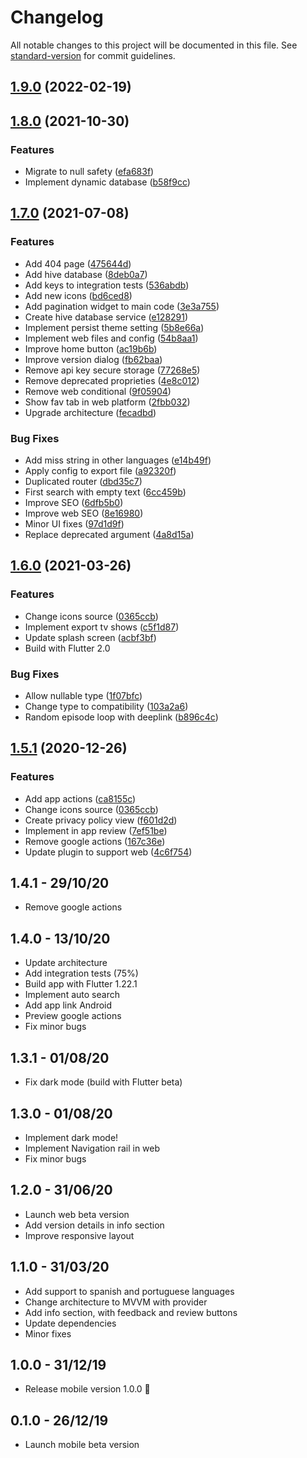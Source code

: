 # Changelog

All notable changes to this project will be documented in this file. See [standard-version](https://github.com/conventional-changelog/standard-version) for commit guidelines.

## [1.9.0](https://github.com/deandreamatias/tv-randshow/compare/v1.9.0...v1.9.0) (2022-02-19)

## [1.8.0](https://github.com/deandreamatias/tv-randshow/compare/v1.7.0...v1.8.0) (2021-10-30)

### Features

* Migrate to null safety ([efa683f](https://github.com/deandreamatias/tv-randshow/commit/efa683f53fc058b2a8099dcb553131e4cf451add))
* Implement dynamic database ([b58f9cc](https://github.com/deandreamatias/tv-randshow/commit/b58f9cc278c5bf66932947d83db11d981d48a41c))

## [1.7.0](https://github.com/deandreamatias/tv-randshow/compare/v1.6.0...v1.7.0) (2021-07-08)

### Features

* Add 404 page ([475644d](https://github.com/deandreamatias/tv-randshow/commit/475644d0e4a73a6d67bdd99dddea818d17c5795e))
* Add hive database ([8deb0a7](https://github.com/deandreamatias/tv-randshow/commit/8deb0a7680029d195fc69e5690dbc4b053c310fb))
* Add keys to integration tests ([536abdb](https://github.com/deandreamatias/tv-randshow/commit/536abdb1c9a2c79d23c7bfb2238e5e0c00ba3056))
* Add new icons ([bd6ced8](https://github.com/deandreamatias/tv-randshow/commit/bd6ced83db7b0ef785c7c9e283ec8bb0eb61e99f))
* Add pagination widget to main code ([3e3a755](https://github.com/deandreamatias/tv-randshow/commit/3e3a755f06e6c51630c5dac25823fcb08d8e12c4))
* Create hive database service ([e128291](https://github.com/deandreamatias/tv-randshow/commit/e128291247e0f45e937eaae2a95f2d88b8b51336))
* Implement persist theme setting ([5b8e66a](https://github.com/deandreamatias/tv-randshow/commit/5b8e66afe4870662b9f57baca26dcdfe5e1923cc))
* Implement web files and config ([54b8aa1](https://github.com/deandreamatias/tv-randshow/commit/54b8aa1ea4b79062d1ab9d299382ee655c01e7dd))
* Improve home button ([ac19b6b](https://github.com/deandreamatias/tv-randshow/commit/ac19b6b4777f82a0b277133fa0accfc5caa1b432))
* Improve version dialog ([fb62baa](https://github.com/deandreamatias/tv-randshow/commit/fb62baaa9d874191f8bf0e469c008258fbdf3727))
* Remove api key secure storage ([77268e5](https://github.com/deandreamatias/tv-randshow/commit/77268e5064c0b1f103759b2438b273e46c0f3f9b))
* Remove deprecated proprieties ([4e8c012](https://github.com/deandreamatias/tv-randshow/commit/4e8c0128f5d175d01978f98230c2bb990accb4e9))
* Remove web conditional ([9f05904](https://github.com/deandreamatias/tv-randshow/commit/9f059043c92f8ba885b5807536a4923f6882fc07))
* Show fav tab in web platform ([2fbb032](https://github.com/deandreamatias/tv-randshow/commit/2fbb0325a7f7d6f62a08dffc70941bb8ecacc961))
* Upgrade architecture ([fecadbd](https://github.com/deandreamatias/tv-randshow/commit/fecadbd4b73ba7b714d9603ad39c6f9c1c77b849))

### Bug Fixes

* Add miss string in other languages ([e14b49f](https://github.com/deandreamatias/tv-randshow/commit/e14b49fe38e4d8bfccc00b81d07001c5a08291cb))
* Apply config to export file ([a92320f](https://github.com/deandreamatias/tv-randshow/commit/a92320ff9fcb5f0116839c014bfce92c65a982cd))
* Duplicated router ([dbd35c7](https://github.com/deandreamatias/tv-randshow/commit/dbd35c753e949e86d24fe26a0612a67f80ff0a79))
* First search with empty text ([6cc459b](https://github.com/deandreamatias/tv-randshow/commit/6cc459b520dccc518d140efb6da210fb6f2ce2bc))
* Improve SEO ([6dfb5b0](https://github.com/deandreamatias/tv-randshow/commit/6dfb5b0431ef1cdee7f53d64cf09304a688237c5))
* Improve web SEO ([8e16980](https://github.com/deandreamatias/tv-randshow/commit/8e1698045e7741ca9822b2f4c2a72c21fef5d72c))
* Minor UI fixes ([97d1d9f](https://github.com/deandreamatias/tv-randshow/commit/97d1d9f95ea849816c2f63f58c255bb602c9c83e))
* Replace deprecated argument ([4a8d15a](https://github.com/deandreamatias/tv-randshow/commit/4a8d15aed038486f6085fcc4340697de41e9f8f3))

## [1.6.0](https://github.com/deandreamatias/tv-randshow/compare/v1.5.1...v1.6.0) (2021-03-26)

### Features

* Change icons source ([0365ccb](https://github.com/deandreamatias/tv-randshow/commit/0365ccb3ec4fb70a49505516564e79b8d4483715))
* Implement export tv shows ([c5f1d87](https://github.com/deandreamatias/tv-randshow/commit/c5f1d870694d2553f1528106ea71d762b1a52f25))
* Update splash screen ([acbf3bf](https://github.com/deandreamatias/tv-randshow/commit/acbf3bf85b93e797a218dc3a4000ecdfefb39fa7))
* Build with Flutter 2.0

### Bug Fixes

* Allow nullable type ([1f07bfc](https://github.com/deandreamatias/tv-randshow/commit/1f07bfcfcfa9b12a798d39552ad84ccfe058931a))
* Change type to compatibility ([103a2a6](https://github.com/deandreamatias/tv-randshow/commit/103a2a6d33f1c9c35a593a1ee57a7f18a9d115a9))
* Random episode loop with deeplink ([b896c4c](https://github.com/deandreamatias/tv-randshow/commit/b896c4c909429453885a5f8dc0728b59c6adf1be))

## [1.5.1](https://github.com/deandreamatias/tv-randshow/compare/v1.4.0...v1.5.1) (2020-12-26)

### Features

* Add app actions ([ca8155c](https://github.com/deandreamatias/tv-randshow/commit/ca8155cb845552ba1603bffd37aeb551cb6e45fd))
* Change icons source ([0365ccb](https://github.com/deandreamatias/tv-randshow/commit/0365ccb3ec4fb70a49505516564e79b8d4483715))
* Create privacy policy view ([f601d2d](https://github.com/deandreamatias/tv-randshow/commit/f601d2d0a83cb040c177af32157e72c1f8afac0a))
* Implement in app review ([7ef51be](https://github.com/deandreamatias/tv-randshow/commit/7ef51bed5f257e988a2456189d1b46db4110c52b))
* Remove google actions ([167c36e](https://github.com/deandreamatias/tv-randshow/commit/167c36e2f274977010d45a775dd57f4a59bd4671))
* Update plugin to support web ([4c6f754](https://github.com/deandreamatias/tv-randshow/commit/4c6f75493e1af8bbae4f35a0ce801fe152217de5))

## 1.4.1 - 29/10/20

* Remove google actions

## 1.4.0 - 13/10/20

* Update architecture
* Add integration tests (75%)
* Build app with Flutter 1.22.1
* Implement auto search
* Add app link Android
* Preview google actions
* Fix minor bugs

## 1.3.1 - 01/08/20

* Fix dark mode (build with Flutter beta)

## 1.3.0 - 01/08/20

* Implement dark mode!
* Implement Navigation rail in web
* Fix minor bugs

## 1.2.0 - 31/06/20

* Launch web beta version
* Add version details in info section
* Improve responsive layout

## 1.1.0 - 31/03/20

* Add support to spanish and portuguese languages
* Change architecture to MVVM with provider
* Add info section, with feedback and review buttons
* Update dependencies
* Minor fixes

## 1.0.0 - 31/12/19

* Release mobile version 1.0.0 🚀

## 0.1.0 - 26/12/19

* Launch mobile beta version
